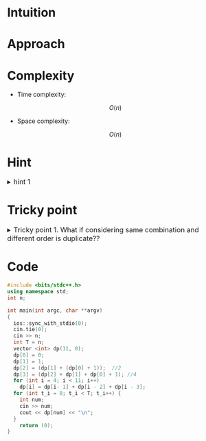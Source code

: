 # Intuition
<!-- Describe your first thoughts on how to solve this problem. -->

# Approach
<!-- Describe your approach to solving the problem. -->

# Complexity
- Time complexity:
<!-- Add your time complexity here, e.g. $$O(n)$$ -->
$$ O(n) $$

- Space complexity:
<!-- Add your space complexity here, e.g. $$O(n)$$ -->
$$ O(n) $$

# Hint

<details>
<summary> <font size="3"> hint 1 </font> </summary>
<div markdown="1">

 contents

</div>
</details>

# Tricky point

<details>
<summary> <font size="3"> Tricky point 1. What if considering same combination and different order is duplicate??   </font> </summary>
<div markdown="1">

Compare with BOJ problem no.15989

</div>
</details>

# Code
```cpp []
#include <bits/stdc++.h>
using namespace std;
int n;

int main(int argc, char **argv)
{
  ios::sync_with_stdio(0);
  cin.tie(0);
  cin >> n;
  int T = n;
  vector <int> dp(11, 0);
  dp[0] = 0;
  dp[1] = 1;
  dp[2] = (dp[1] + (dp[0] + 1));  //2
  dp[3] = (dp[2] + dp[1] + dp[0] + 1); //4
  for (int i = 4; i < 11; i++) 
    dp[i] = dp[i- 1] + dp[i - 2] + dp[i - 3];  
  for (int t_i = 0; t_i < T; t_i++) {
    int num;
    cin >> num;
    cout << dp[num] << "\n";
  }
	return (0);
}


```

